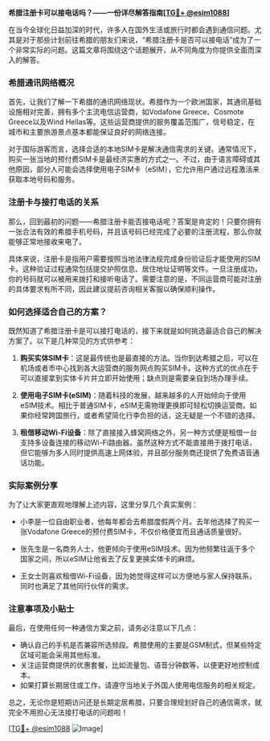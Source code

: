 **希腊注册卡可以接电话吗？——一份详尽解答指南[[TG💪+ @esim1088](https://t.me/s/esim1088)]**

在当今全球化日益加深的时代，许多人在国外生活或旅行时都会遇到通信问题。尤其是对于那些计划前往希腊的朋友们来说，“希腊注册卡是否可以接电话”成为了一个非常实际的问题。这篇文章将围绕这个话题展开，从不同角度为你提供全面而深入的解答。

### 希腊通讯网络概况

首先，让我们了解一下希腊的通讯网络现状。希腊作为一个欧洲国家，其通讯基础设施相对完善，拥有多个主流电信运营商，如Vodafone Greece、Cosmote Greece以及Wind Hellas等。这些运营商提供的服务覆盖范围广，信号稳定，在城市和主要旅游景点基本都能保证良好的网络连接。

对于国际游客而言，选择合适的本地SIM卡是解决通信需求的关键。通常情况下，购买一张当地的预付费SIM卡是最经济实惠的方式之一。不过，由于语言障碍或其他原因，部分人可能会选择使用电子SIM卡（eSIM），它允许用户通过远程激活来获取本地号码和服务。

### 注册卡与接打电话的关系

那么，回到最初的问题——希腊注册卡能否接电话呢？答案是肯定的！只要你拥有一张合法有效的希腊手机号码，并且该号码已经完成了必要的注册流程，那么你就能够正常地接收来电了。

具体来说，注册卡是指用户需要按照当地法律法规完成身份验证后才能使用的SIM卡。这种验证过程通常包括提交护照信息、居住地址证明等文件。一旦注册成功，你的号码就可以被用来拨打和接听电话了。需要注意的是，不同运营商可能对注册的具体要求有所不同，因此建议提前咨询相关客服以确保顺利操作。

### 如何选择适合自己的方案？

既然知道了希腊注册卡是可以接打电话的，接下来就是如何挑选最适合自己的解决方案了。以下是几种常见的方式供参考：

1. **购买实体SIM卡**：这是最传统也是最直接的方法。当你到达希腊之后，可以在机场或者市中心找到各大运营商的服务网点购买SIM卡。这种方式的优点在于可以直接拿到实体卡片并立即开始使用；缺点则是需要亲自到场办理手续。

2. **使用电子SIM卡(eSIM)**：随着科技的发展，越来越多的人开始倾向于使用eSIM技术。相比于普通SIM卡，eSIM无需物理更换即可轻松切换运营商。如果你经常跨国旅行，或者希望简化行李负担的话，这无疑是一个不错的选择。

3. **租借移动Wi-Fi设备**：除了直接接入蜂窝网络之外，另一种方式便是租借一台支持多设备连接的移动Wi-Fi路由器。虽然这种方式不能直接用于拨打电话，但它能够为多人同时提供高速上网体验，并且部分服务商还提供了免费语音通话功能。

### 实际案例分享

为了让大家更直观地理解上述内容，这里分享几个真实案例：

- 小李是一位自由职业者，他每年都会去希腊度假两个月。去年他选择了购买一张Vodafone Greece的预付费SIM卡，不仅价格便宜而且通话质量很好。
  
- 张先生是一名商务人士，他更倾向于使用eSIM技术。因为他频繁往返于多个国家之间，所以eSIM让他省去了反复更换实体卡的麻烦。

- 王女士则喜欢租借Wi-Fi设备，因为她觉得这样可以方便地与家人保持联系，同时也满足了其他同行伙伴的需求。

### 注意事项及小贴士

最后，在使用任何一种通信方案之前，请务必注意以下几点：

- 确认自己的手机是否兼容所选频段。希腊使用的主要是GSM制式，但某些特定区域可能会采用其他标准。
- 关注运营商提供的优惠套餐，比如流量包、语音分钟数等，以便更好地控制成本。
- 如果打算长期居住或工作，请遵守当地关于外国人使用电信服务的相关规定。

总之，无论你是短期访问还是长期定居希腊，只要合理规划好自己的通信需求，就完全不用担心无法接打电话的问题啦！

[[TG💪+ @esim1088](https://t.me/s/esim1088) ![Image](https://i.postimg.cc/4NQfJmqS/Snipaste-2025-05-13-00-14-12.png)]